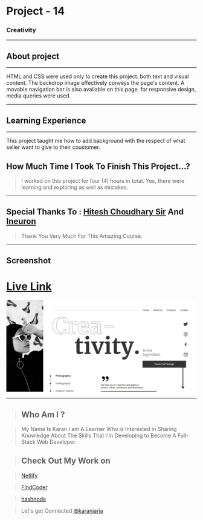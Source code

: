 # Project - 14

### Creativity

---

## About project
---



HTML and CSS were used only to create this project. both text and visual content. The backdrop image effectively conveys the page's content. A movable navigation bar is also available on this page. for responsive design, media queries were used.


---


## Learning Experience
---
This project taught me how to add background with the respect of what seller want to give to their coustomer.

## How Much Time I Took To Finish This Project...? 
>I worked on this project for four (4) hours in total. Yes, there were learning and exploring as well as mistakes.

---

##  Special Thanks To : [Hitesh Choudhary Sir](https://www.instagram.com/hiteshchoudharyofficial/?hl=en)  And [Ineuron](https://ineuron.ai/course/Full-Stack-Javascript-Web-Developer)

>Thank You Very Much For This Amazing Course.

---

## Screenshot 


# [Live Link](https://polite-pavlova-0e2b81.netlify.app//)

![What's Trend In](./Capture.PNG)

---


>## Who Am I ?

>My Name Is Karan I am A Learner Who is Interested in Sharing Knowledge About The Skills That I'm Developing to Become A Full-Stack Web Developer.

>## Check Out My Work on 

>[Netlify](https://app.netlify.com/teams/karan9846/overview?_ga=2.175703073.206776847.1659963657-634189433.1659791041)

>[FindCoder](https://www.findcoder.io/u/karan18)

>[hashnode](https://hashnode.com/@karan787)

>Let's get Connected [@karanjaria](https://www.instagram.com/karanjaria/?hl=en)